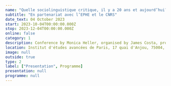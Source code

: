 ```yaml
---
name: "Quelle sociolinguistique critique, il y a 20 ans et aujourd’hui?"
subtitle: "En partenariat avec l’EPHE et le CNRS"
date_text: 04 October 2023
start: 2023-10-04T00:00:00.000Z
stop: 2023-12-04T00:00:00.000Z
online: false
category: 1
description: Conference by Monica Heller, organised by James Costa, professor, Sorbonne Nouvelle, Lola Aubertin and Salomé Molina, doctoral students, Sorbonne Nouvelle, with the support of the IEA de Paris.
location: Institut d'études avancées de Paris, 17 quai d'Anjou, 75004, Paris
image: null
outside: true
type: 2
label: ["Presentation", Programme]
presentation: null
programme: null
---
```

